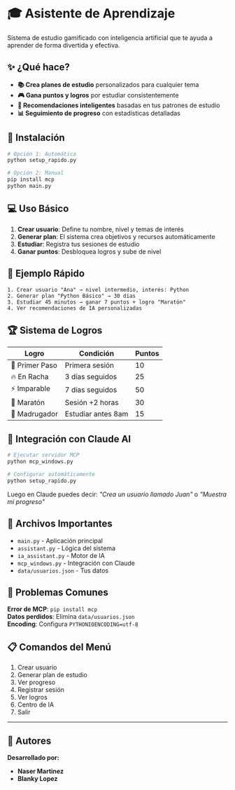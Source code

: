 # 🎓 Asistente de Aprendizaje

Sistema de estudio gamificado con inteligencia artificial que te ayuda a aprender de forma divertida y efectiva.

## ✨ ¿Qué hace?

- **📚 Crea planes de estudio** personalizados para cualquier tema
- **🎮 Gana puntos y logros** por estudiar consistentemente
- **🤖 Recomendaciones inteligentes** basadas en tus patrones de estudio
- **📊 Seguimiento de progreso** con estadísticas detalladas

## 🚀 Instalación

```bash
# Opción 1: Automática
python setup_rapido.py

# Opción 2: Manual
pip install mcp
python main.py
```

## 💻 Uso Básico

1. **Crear usuario**: Define tu nombre, nivel y temas de interés
2. **Generar plan**: El sistema crea objetivos y recursos automáticamente
3. **Estudiar**: Registra tus sesiones de estudio
4. **Ganar puntos**: Desbloquea logros y sube de nivel

## 🎯 Ejemplo Rápido

```
1. Crear usuario "Ana" → nivel intermedio, interés: Python
2. Generar plan "Python Básico" → 30 días
3. Estudiar 45 minutos → ganar 7 puntos + logro "Maratón"
4. Ver recomendaciones de IA personalizadas
```

## 🏆 Sistema de Logros

| Logro | Condición | Puntos |
|-------|-----------|--------|
| 🌱 Primer Paso | Primera sesión | 10 |
| 🔥 En Racha | 3 días seguidos | 25 |
| ⚡ Imparable | 7 días seguidos | 50 |
| 🏃 Maratón | Sesión +2 horas | 30 |
| 🌅 Madrugador | Estudiar antes 8am | 15 |

## 🤖 Integración con Claude AI

```bash
# Ejecutar servidor MCP
python mcp_windows.py

# Configurar automáticamente
python setup_rapido.py
```

Luego en Claude puedes decir: *"Crea un usuario llamado Juan"* o *"Muestra mi progreso"*

## 📁 Archivos Importantes

- `main.py` - Aplicación principal
- `assistant.py` - Lógica del sistema
- `ia_assistant.py` - Motor de IA
- `mcp_windows.py` - Integración con Claude
- `data/usuarios.json` - Tus datos

## 🔧 Problemas Comunes

**Error de MCP**: `pip install mcp`  
**Datos perdidos**: Elimina `data/usuarios.json`  
**Encoding**: Configura `PYTHONIOENCODING=utf-8`

## 📋 Comandos del Menú

1. Crear usuario
2. Generar plan de estudio  
3. Ver progreso
4. Registrar sesión
5. Ver logros
6. Centro de IA
7. Salir

---

## 👥 Autores

**Desarrollado por:**
- **Naser Martinez**
- **Blanky Lopez**
